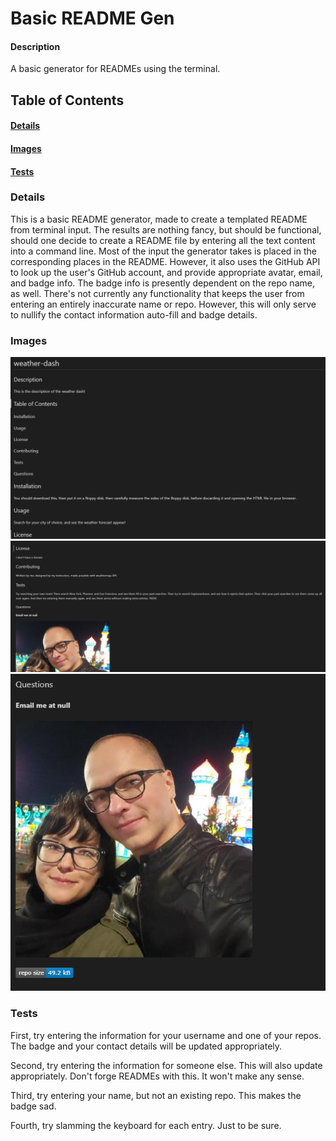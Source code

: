 # Basic README Gen

#### Description
A basic generator for READMEs using the terminal.

## Table of Contents
#### [Details](#details)
#### [Images](#images)
#### [Tests](#tests)

### Details
This is a basic README generator, made to create a templated README from terminal input. The results are nothing fancy, but should be functional, should one decide to create a README file by entering all the text content into a command line.
Most of the input the generator takes is placed in the corresponding places in the README. However, it also uses the GitHub API to look up the user's GitHub account, and provide appropriate avatar, email, and badge info. The badge info is presently dependent on the repo name, as well.
There's not currently any functionality that keeps the user from entering an entirely inaccurate name or repo. However, this will only serve to nullify the contact information auto-fill and badge details.

### Images
![image one](/result1.PNG)
![image two](/result2.PNG)
![image three](/result3.PNG)


### Tests
First, try entering the information for your username and one of your repos. The badge and your contact details will be updated appropriately.

Second, try entering the information for someone else. This will also update appropriately. Don't forge READMEs with this. It won't make any sense.

Third, try entering your name, but not an existing repo. This makes the badge sad.

Fourth, try slamming the keyboard for each entry. Just to be sure.
